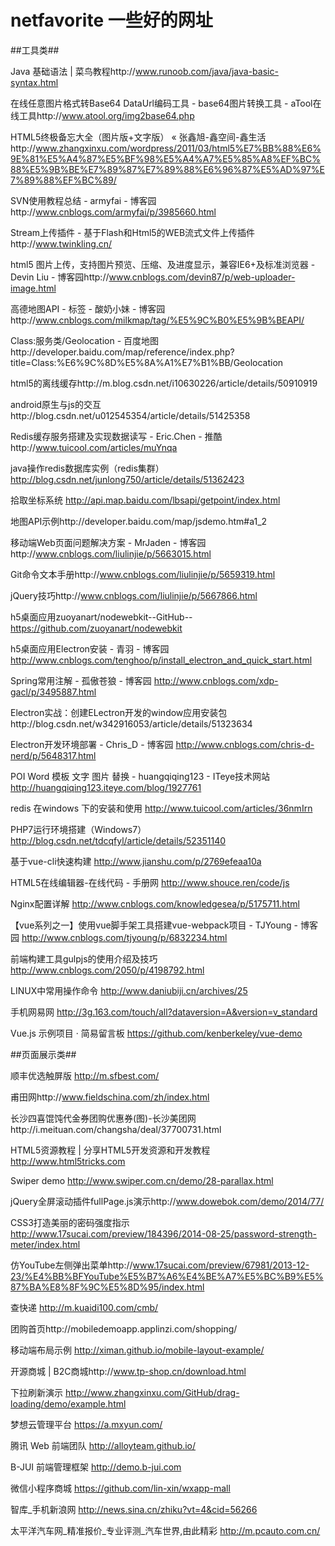 # netfavorite 一些好的网址

##工具类##

Java 基础语法 | 菜鸟教程http://www.runoob.com/java/java-basic-syntax.html 

在线任意图片格式转Base64 DataUrl编码工具 - base64图片转换工具 - aTool在线工具http://www.atool.org/img2base64.php

HTML5终极备忘大全（图片版+文字版） « 张鑫旭-鑫空间-鑫生活http://www.zhangxinxu.com/wordpress/2011/03/html5%E7%BB%88%E6%9E%81%E5%A4%87%E5%BF%98%E5%A4%A7%E5%85%A8%EF%BC%88%E5%9B%BE%E7%89%87%E7%89%88%E6%96%87%E5%AD%97%E7%89%88%EF%BC%89/

SVN使用教程总结 - armyfai - 博客园http://www.cnblogs.com/armyfai/p/3985660.html

Stream上传插件 - 基于Flash和Html5的WEB流式文件上传插件http://www.twinkling.cn/ 

html5 图片上传，支持图片预览、压缩、及进度显示，兼容IE6+及标准浏览器 - Devin Liu - 博客园http://www.cnblogs.com/devin87/p/web-uploader-image.html

高德地图API - 标签 - 酸奶小妹 - 博客园http://www.cnblogs.com/milkmap/tag/%E5%9C%B0%E5%9B%BEAPI/

Class:服务类/Geolocation - 百度地图http://developer.baidu.com/map/reference/index.php?title=Class:%E6%9C%8D%E5%8A%A1%E7%B1%BB/Geolocation

html5的离线缓存http://m.blog.csdn.net/i10630226/article/details/50910919

android原生与js的交互http://blog.csdn.net/u012545354/article/details/51425358

Redis缓存服务搭建及实现数据读写 - Eric.Chen - 推酷http://www.tuicool.com/articles/muYnqa

java操作redis数据库实例（redis集群）http://blog.csdn.net/junlong750/article/details/51362423

拾取坐标系统 http://api.map.baidu.com/lbsapi/getpoint/index.html

地图API示例http://developer.baidu.com/map/jsdemo.htm#a1_2

移动端Web页面问题解决方案 - MrJaden - 博客园http://www.cnblogs.com/liulinjie/p/5663015.html

Git命令文本手册http://www.cnblogs.com/liulinjie/p/5659319.html

jQuery技巧http://www.cnblogs.com/liulinjie/p/5667866.html

h5桌面应用zuoyanart/nodewebkit--GitHub--   https://github.com/zuoyanart/nodewebkit

h5桌面应用Electron安装 - 青羽 - 博客园 http://www.cnblogs.com/tenghoo/p/install_electron_and_quick_start.html

Spring常用注解 - 孤傲苍狼 - 博客园 http://www.cnblogs.com/xdp-gacl/p/3495887.html

Electron实战：创建ELectron开发的window应用安装包http://blog.csdn.net/w342916053/article/details/51323634

Electron开发环境部署 - Chris_D - 博客园 http://www.cnblogs.com/chris-d-nerd/p/5648317.html

POI Word 模板 文字 图片 替换 - huangqiqing123 - ITeye技术网站 http://huangqiqing123.iteye.com/blog/1927761

redis 在windows 下的安装和使用 http://www.tuicool.com/articles/36nmIrn

PHP7运行环境搭建（Windows7）http://blog.csdn.net/tdcqfyl/article/details/52351140

基于vue-cli快速构建  http://www.jianshu.com/p/2769efeaa10a

HTML5在线编辑器-在线代码 - 手册网 http://www.shouce.ren/code/js

Nginx配置详解 http://www.cnblogs.com/knowledgesea/p/5175711.html

【vue系列之一】使用vue脚手架工具搭建vue-webpack项目 - TJYoung - 博客园 http://www.cnblogs.com/tjyoung/p/6832234.html

前端构建工具gulpjs的使用介绍及技巧 http://www.cnblogs.com/2050/p/4198792.html

LINUX中常用操作命令 http://www.daniubiji.cn/archives/25

手机网易网 http://3g.163.com/touch/all?dataversion=A&version=v_standard

Vue.js 示例项目 · 简易留言板 https://github.com/kenberkeley/vue-demo

##页面展示类##

顺丰优选触屏版 http://m.sfbest.com/

甫田网http://www.fieldschina.com/zh/index.html

长沙四喜馄饨代金券团购优惠券(图)-长沙美团网http://i.meituan.com/changsha/deal/37700731.html

HTML5资源教程 | 分享HTML5开发资源和开发教程 http://www.html5tricks.com

Swiper demo  http://www.swiper.com.cn/demo/28-parallax.html

jQuery全屏滚动插件fullPage.js演示http://www.dowebok.com/demo/2014/77/

CSS3打造美丽的密码强度指示 http://www.17sucai.com/preview/184396/2014-08-25/password-strength-meter/index.html

仿YouTube左侧弹出菜单http://www.17sucai.com/preview/67981/2013-12-23/%E4%BB%BFYouTube%E5%B7%A6%E4%BE%A7%E5%BC%B9%E5%87%BA%E8%8F%9C%E5%8D%95/index.html

查快递 http://m.kuaidi100.com/cmb/

团购首页http://mobiledemoapp.applinzi.com/shopping/

移动端布局示例 http://ximan.github.io/mobile-layout-example/

开源商城 | B2C商城http://www.tp-shop.cn/download.html

下拉刷新演示 http://www.zhangxinxu.com/GitHub/drag-loading/demo/example.html

梦想云管理平台 https://a.mxyun.com/

腾讯 Web 前端团队 http://alloyteam.github.io/

B-JUI 前端管理框架 http://demo.b-jui.com

微信小程序商城 https://github.com/lin-xin/wxapp-mall

智库_手机新浪网 http://news.sina.cn/zhiku?vt=4&cid=56266

太平洋汽车网_精准报价_专业评测_汽车世界,由此精彩 http://m.pcauto.com.cn/



